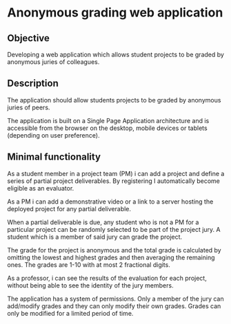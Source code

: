 # Anonymous grading web application
## Objective
Developing a web application which allows student projects to be graded by anonymous juries of colleagues.
## Description
The application should allow students projects to be graded by anonymous juries of peers.

The application is built on a Single Page Application architecture and is accessible from the browser on the desktop, mobile devices or tablets (depending on user preference).
## Minimal functionality
As a student member in a project team (PM) i can add a project and define a series of partial project deliverables. By registering I automatically become eligible as an evaluator.

As a PM i can add a demonstrative video or a link to a server hosting the deployed project for any partial deliverable.

When a partial deliverable is due, any student who is not a PM for a particular project can be randomly selected to be part of the project jury. A student which is a member of said jury can grade the project. 

The grade for the project is anonymous and the total grade is calculated by omitting the lowest and highest grades and then averaging the remaining ones. The grades are 1-10 with at most 2 fractional digits.

As a professor, i can see the results of the evaluation for each project, without being able to see the identity of the jury members.

The application has a system of permissions. Only a member of the jury can add/modify grades and they can only modify their own grades. Grades can only be modified for a limited period of time.

